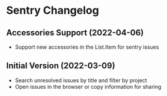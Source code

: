 # Sentry Changelog

## Accessories Support (2022-04-06)

- Support new accessories in the List.Item for sentry issues

## Initial Version (2022-03-09)

- Search unresolved issues by title and filter by project
- Open issues in the browser or copy information for sharing

